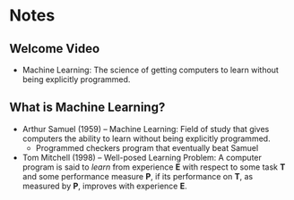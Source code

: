 # Notes

## Welcome Video
* Machine Learning: The science of getting computers to learn without being explicitly programmed.

## What is Machine Learning? 
* Arthur Samuel (1959) – Machine Learning: Field of study that gives computers the ability to learn without being explicitly programmed.
  * Programmed checkers program that eventually beat Samuel 
* Tom Mitchell (1998) – Well-posed Learning Problem: A computer program is said to *learn* from experience **E** with respect to some task **T** and some performance measure **P**, if its performance on **T**, as measured by **P**, improves with experience **E**.


